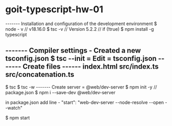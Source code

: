 # goit-typescript-hw-01

------- Installation and configuration of the development environment
$ node - v  // v18.16.0
$ tsc -v // Version 5.2.2 // if (!true) $ npm install -g typescript

------- Compiler settings - Created a new tsconfig.json
$ tsc --init
= Edit = tsconfig.json
------- Create files ------
 index.html
  src/index.ts
  src/concatenation.ts
---
$ tsc
$ tsc -w
------- Create server = @web/dev-server
$ npm init -y // package.json
$ npm i --save-dev @web/dev-server

 in  package.json add line - "start": "web-dev-server --node-resolve --open --watch"
 
$ npm start
